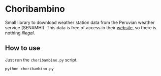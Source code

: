 # Choribambino

Small library to download weather station data from the Peruvian weather
service (SENAMHI). This data is free of access in their
[website](https://www.senamhi.gob.pe/?&p=descarga-datos-hidrometeorologicos),
so there is nothing _illegal_.

## How to use

Just run the `choribambino.py` script.

```
python choribambino.py
```
